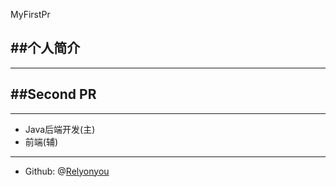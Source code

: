 MyFirstPr

##个人简介
----

----------
##Second PR
----
----

 - Java后端开发(主)
 - 前端(辅)
----
 - Github: @[Relyonyou](https://github.com/Relyonyou)

